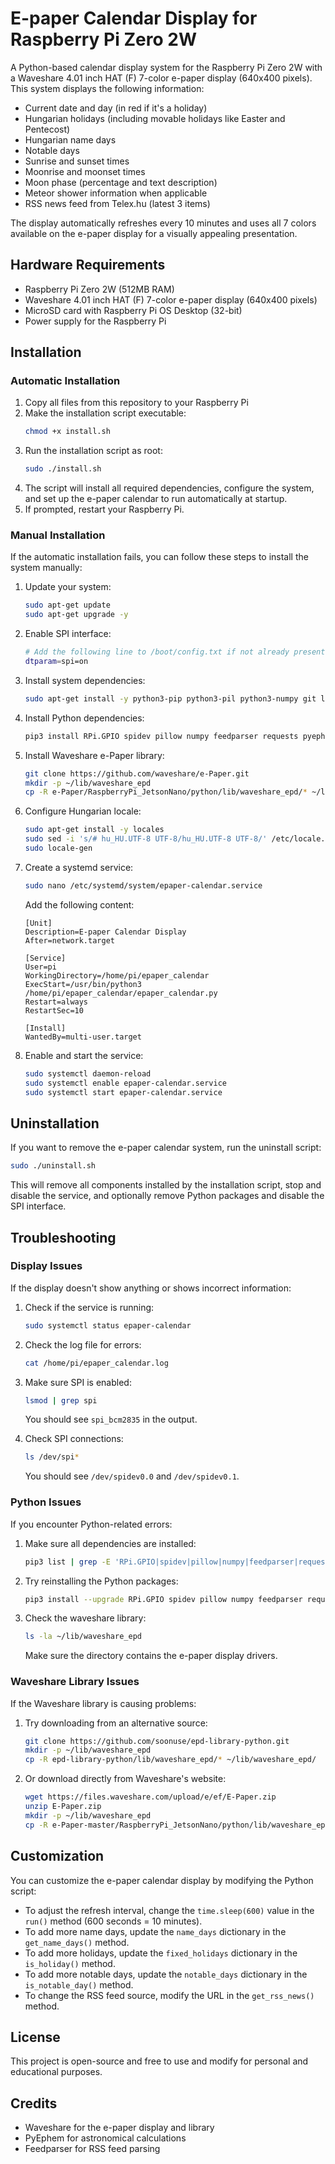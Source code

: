 # E-paper Calendar Display for Raspberry Pi Zero 2W

A Python-based calendar display system for the Raspberry Pi Zero 2W with a Waveshare 4.01 inch HAT (F) 7-color e-paper display (640x400 pixels). This system displays the following information:

- Current date and day (in red if it's a holiday)
- Hungarian holidays (including movable holidays like Easter and Pentecost)
- Hungarian name days
- Notable days
- Sunrise and sunset times
- Moonrise and moonset times
- Moon phase (percentage and text description)
- Meteor shower information when applicable
- RSS news feed from Telex.hu (latest 3 items)

The display automatically refreshes every 10 minutes and uses all 7 colors available on the e-paper display for a visually appealing presentation.

## Hardware Requirements

- Raspberry Pi Zero 2W (512MB RAM)
- Waveshare 4.01 inch HAT (F) 7-color e-paper display (640x400 pixels)
- MicroSD card with Raspberry Pi OS Desktop (32-bit)
- Power supply for the Raspberry Pi

## Installation

### Automatic Installation

1. Copy all files from this repository to your Raspberry Pi
2. Make the installation script executable:
   ```bash
   chmod +x install.sh
   ```
3. Run the installation script as root:
   ```bash
   sudo ./install.sh
   ```
4. The script will install all required dependencies, configure the system, and set up the e-paper calendar to run automatically at startup.
5. If prompted, restart your Raspberry Pi.

### Manual Installation

If the automatic installation fails, you can follow these steps to install the system manually:

1. Update your system:
   ```bash
   sudo apt-get update
   sudo apt-get upgrade -y
   ```

2. Enable SPI interface:
   ```bash
   # Add the following line to /boot/config.txt if not already present
   dtparam=spi=on
   ```

3. Install system dependencies:
   ```bash
   sudo apt-get install -y python3-pip python3-pil python3-numpy git libopenjp2-7 libtiff5 python3-venv libatlas-base-dev libopenblas-dev wiringpi i2c-tools libfreetype6-dev
   ```

4. Install Python dependencies:
   ```bash
   pip3 install RPi.GPIO spidev pillow numpy feedparser requests pyephem
   ```

5. Install Waveshare e-Paper library:
   ```bash
   git clone https://github.com/waveshare/e-Paper.git
   mkdir -p ~/lib/waveshare_epd
   cp -R e-Paper/RaspberryPi_JetsonNano/python/lib/waveshare_epd/* ~/lib/waveshare_epd/
   ```

6. Configure Hungarian locale:
   ```bash
   sudo apt-get install -y locales
   sudo sed -i 's/# hu_HU.UTF-8 UTF-8/hu_HU.UTF-8 UTF-8/' /etc/locale.gen
   sudo locale-gen
   ```

7. Create a systemd service:
   ```bash
   sudo nano /etc/systemd/system/epaper-calendar.service
   ```
   
   Add the following content:
   ```
   [Unit]
   Description=E-paper Calendar Display
   After=network.target

   [Service]
   User=pi
   WorkingDirectory=/home/pi/epaper_calendar
   ExecStart=/usr/bin/python3 /home/pi/epaper_calendar/epaper_calendar.py
   Restart=always
   RestartSec=10

   [Install]
   WantedBy=multi-user.target
   ```

8. Enable and start the service:
   ```bash
   sudo systemctl daemon-reload
   sudo systemctl enable epaper-calendar.service
   sudo systemctl start epaper-calendar.service
   ```

## Uninstallation

If you want to remove the e-paper calendar system, run the uninstall script:

```bash
sudo ./uninstall.sh
```

This will remove all components installed by the installation script, stop and disable the service, and optionally remove Python packages and disable the SPI interface.

## Troubleshooting

### Display Issues

If the display doesn't show anything or shows incorrect information:

1. Check if the service is running:
   ```bash
   sudo systemctl status epaper-calendar
   ```

2. Check the log file for errors:
   ```bash
   cat /home/pi/epaper_calendar.log
   ```

3. Make sure SPI is enabled:
   ```bash
   lsmod | grep spi
   ```
   You should see `spi_bcm2835` in the output.

4. Check SPI connections:
   ```bash
   ls /dev/spi*
   ```
   You should see `/dev/spidev0.0` and `/dev/spidev0.1`.

### Python Issues

If you encounter Python-related errors:

1. Make sure all dependencies are installed:
   ```bash
   pip3 list | grep -E 'RPi.GPIO|spidev|pillow|numpy|feedparser|requests|pyephem'
   ```

2. Try reinstalling the Python packages:
   ```bash
   pip3 install --upgrade RPi.GPIO spidev pillow numpy feedparser requests pyephem
   ```

3. Check the waveshare library:
   ```bash
   ls -la ~/lib/waveshare_epd
   ```
   Make sure the directory contains the e-paper display drivers.

### Waveshare Library Issues

If the Waveshare library is causing problems:

1. Try downloading from an alternative source:
   ```bash
   git clone https://github.com/soonuse/epd-library-python.git
   mkdir -p ~/lib/waveshare_epd
   cp -R epd-library-python/lib/waveshare_epd/* ~/lib/waveshare_epd/
   ```

2. Or download directly from Waveshare's website:
   ```bash
   wget https://files.waveshare.com/upload/e/ef/E-Paper.zip
   unzip E-Paper.zip
   mkdir -p ~/lib/waveshare_epd
   cp -R e-Paper-master/RaspberryPi_JetsonNano/python/lib/waveshare_epd/* ~/lib/waveshare_epd/
   ```

## Customization

You can customize the e-paper calendar display by modifying the Python script:

- To adjust the refresh interval, change the `time.sleep(600)` value in the `run()` method (600 seconds = 10 minutes).
- To add more name days, update the `name_days` dictionary in the `get_name_days()` method.
- To add more holidays, update the `fixed_holidays` dictionary in the `is_holiday()` method.
- To add more notable days, update the `notable_days` dictionary in the `is_notable_day()` method.
- To change the RSS feed source, modify the URL in the `get_rss_news()` method.

## License

This project is open-source and free to use and modify for personal and educational purposes.

## Credits

- Waveshare for the e-paper display and library
- PyEphem for astronomical calculations
- Feedparser for RSS feed parsing
